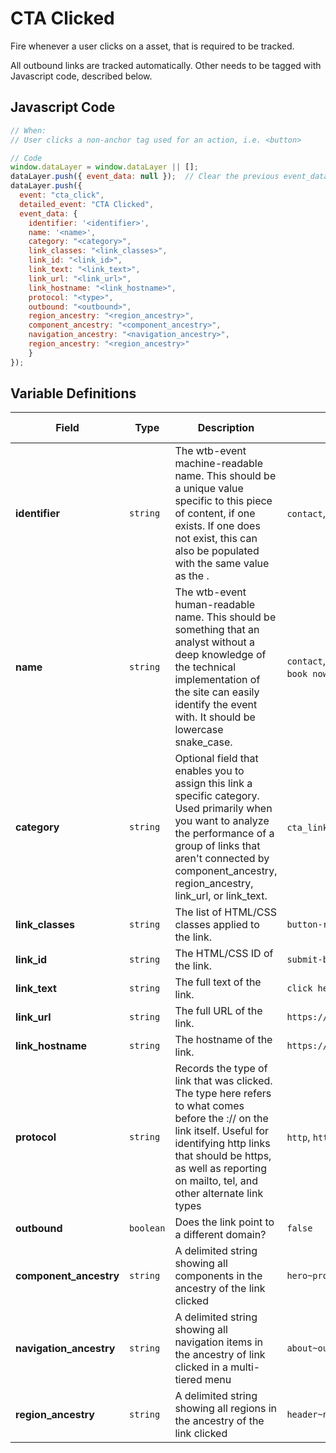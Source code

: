 # CTA Clicked

Fire whenever a user clicks on a asset, that is required to be tracked.

All outbound links are tracked automatically. Other needs to be tagged with Javascript code, described below.

## Javascript Code

```js
// When:
// User clicks a non-anchor tag used for an action, i.e. <button>

// Code
window.dataLayer = window.dataLayer || [];
dataLayer.push({ event_data: null });  // Clear the previous event_data object.
dataLayer.push({
  event: "cta_click",
  detailed_event: "CTA Clicked",
  event_data: {
    identifier: '<identifier>',
    name: '<name>', 
    category: "<category>",
    link_classes: "<link_classes>",
    link_id: "<link_id>",
    link_text: "<link_text>", 
    link_url: "<link_url>",
    link_hostname: "<link_hostname>",
    protocol: "<type>",
    outbound: "<outbound>", 
    region_ancestry: "<region_ancestry>",
    component_ancestry: "<component_ancestry>",
    navigation_ancestry: "<navigation_ancestry>",
    region_ancestry: "<region_ancestry>"
    }
});
```

## Variable Definitions

|Field|Type|Description|Example|Maximum Length|
| --- | --- | --- | --- | --- |
|**identifier**|`string`|The wtb-event machine-readable name. This should be a unique value specific to this piece of content, if one exists. If one does not exist, this can also be populated with the same value as the <name>.|`contact`, `lead_generation`|`100`|
|**name**|`string`|The wtb-event human-readable name. This should be something that an analyst without a deep knowledge of the technical implementation of the site can easily identify the event with. It should be lowercase snake_case.|`contact`, `lead_generation`, `book now`, `learn more`|`100`|
|**category**|`string`|Optional field that enables you to assign this link a specific category. Used primarily when you want to analyze the performance of a group of links that aren't connected by component_ancestry, region_ancestry, link_url, or link_text.|`cta_links`, `wtb_links`|`100`|
|**link_classes**|`string`|The list of HTML/CSS classes applied to the link.|`button-red`|`100`|
|**link_id**|`string`|The HTML/CSS ID of the link.|`submit-button`|`100`|
|**link_text**|`string`|The full text of the link.|`click here`|`100`|
|**link_url**|`string`|The full URL of the link.|`https://www.example.com/form`|`100`|
|**link_hostname**|`string`|The hostname of the link.|`https://www.example.com`|`100`|
|**protocol**|`string`|Records the type of link that was clicked. The type here refers to what comes before the :// on the link itself. Useful for identifying http links that should be https, as well as reporting on mailto, tel, and other alternate link types|`http`, `https`, `tel`, `mailto`|`100`|
|**outbound**|`boolean`|Does the link point to a different domain?|`false`|`100`|
|**component_ancestry**|`string`|A delimited string showing all components in the ancestry of the link clicked|`hero~product carousel`|`100`|
|**navigation_ancestry**|`string`|A delimited string showing all navigation items in the ancestry of link clicked in a multi-tiered menu|`about~our leadership~our CEO`|`100`|
|**region_ancestry**|`string`|A delimited string showing all regions in the ancestry of the link clicked|`header~navigation`|`100`|
